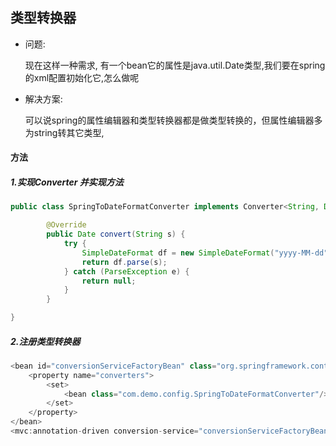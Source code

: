 ## 类型转换器

- 问题:

  现在这样一种需求, 有一个bean它的属性是java.util.Date类型,我们要在spring的xml配置初始化它,怎么做呢

- 解决方案:

  可以说spring的属性编辑器和类型转换器都是做类型转换的，但属性编辑器多为string转其它类型,


#### 方法

##### 1.实现Converter 并实现方法

```java
public class SpringToDateFormatConverter implements Converter<String, Date> {

        @Override
        public Date convert(String s) {
            try {
                SimpleDateFormat df = new SimpleDateFormat("yyyy-MM-dd");
                return df.parse(s);
            } catch (ParseException e) {
                return null;
            }
        }

}
```

##### 2.注册类型转换器

```java
<bean id="conversionServiceFactoryBean" class="org.springframework.context.support.ConversionServiceFactoryBean">
    <property name="converters">
        <set>
            <bean class="com.demo.config.SpringToDateFormatConverter"/>
        </set>
    </property>
</bean>
<mvc:annotation-driven conversion-service="conversionServiceFactoryBean"/>
```

